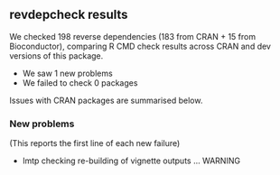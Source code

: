## revdepcheck results

We checked 198 reverse dependencies (183 from CRAN + 15 from Bioconductor), comparing R CMD check results across CRAN and dev versions of this package.

 * We saw 1 new problems
 * We failed to check 0 packages

Issues with CRAN packages are summarised below.

### New problems
(This reports the first line of each new failure)

* lmtp
  checking re-building of vignette outputs ... WARNING

